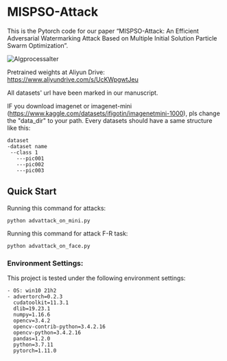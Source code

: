 # MISPSO-Attack

This is the Pytorch code for our paper “MISPSO-Attack: An Efficient Adversarial Watermarking Attack Based on Multiple Initial Solution Particle Swarm Optimization”.

![Algprocessalter](https://user-images.githubusercontent.com/36922651/231676550-a22605ae-04df-483b-a2ec-54d2d451c158.png)

Pretrained weights at Aliyun Drive: https://www.aliyundrive.com/s/UcKWpgwtJeu

All datasets' url have been marked in our manuscript.

IF you download imagenet or imagenet-mini (https://www.kaggle.com/datasets/ifigotin/imagenetmini-1000), pls change the "data_dir" to your path.
Every datasets should have a same structure like this:

```
dataset
-dataset name
 --class 1
   ---pic001
   ---pic002
   ---pic003  
```

## Quick Start

Running this command for attacks:

```
python advattack_on_mini.py
```

Running this command for attack F-R task:

```
python advattack_on_face.py
```

### Environment Settings:
This project is tested under the following environment settings:
```
- OS: win10 21h2
- advertorch=0.2.3
  cudatoolkit=11.3.1
  dlib=19.23.1
  numpy=1.16.6
  opencv=3.4.2
  opencv-contrib-python=3.4.2.16
  opencv-python=3.4.2.16
  pandas=1.2.0
  python=3.7.11
  pytorch=1.11.0
```
